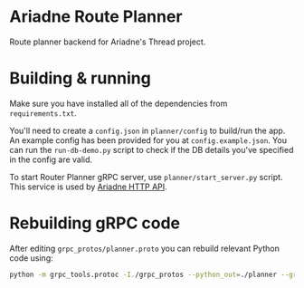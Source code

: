 # Ariadne Route Planner

Route planner backend for Ariadne's Thread project.

# Building & running

Make sure you have installed all of the dependencies from `requirements.txt`.

You'll need to create a `config.json` in `planner/config` to build/run the app. An example config has been provided for you at 
`config.example.json`. You can run the `run-db-demo.py` script to check if the DB details you've specified in the config
are valid. 

To start Router Planner gRPC server, use `planner/start_server.py` script. This service is used by [Ariadne HTTP API](https://github.com/ariadnes-thread/ariadne-api).

# Rebuilding gRPC code

After editing `grpc_protos/planner.proto` you can rebuild relevant Python code using:

```bash
python -m grpc_tools.protoc -I./grpc_protos --python_out=./planner --grpc_python_out=./planner ./grpc_protos/planner.proto
```
